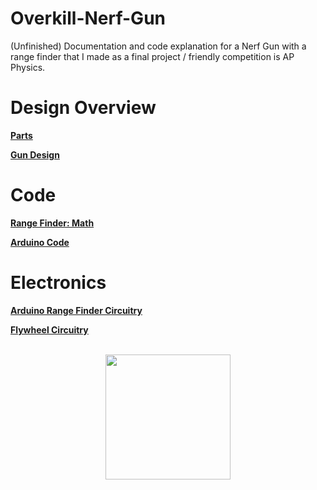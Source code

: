 # Overkill-Nerf-Gun

(Unfinished) Documentation and code explanation for a Nerf Gun with a range finder that I made as a final project / friendly competition is AP Physics.

# Design Overview

**[Parts](README/Parts.md)**

**[Gun Design](README/Gun%20Design.md)**

# Code

**[Range Finder: Math](README/Range%20Finder%20Math.md)**

**[Arduino Code](README/Arduino%20Code.md)**

# Electronics

**[Arduino Range Finder Circuitry](README/Arduino%20Range%20Finder%20Circuitry.md)**

**[Flywheel Circuitry](README/Flywheel%20Circuitry.md)**

<div align="center">
	<br />
	<a href="https://paypal.me/davidjangell" align="center" target="_blank">
		<img src="https://viatesting.files.wordpress.com/2020/03/paypal-donate-button.png" 
  			width="200"
 		/>
	</a>
</div>
